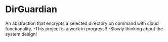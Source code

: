 # DirGuardian
An abstraction that encrypts a selected directory on command with cloud functionality.
-This project is a work in progress!!
-Slowly thinking about the system design!
